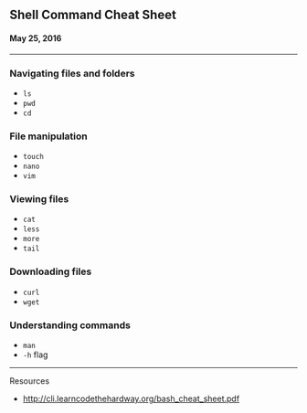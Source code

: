 ## Shell Command Cheat Sheet
#### May 25, 2016
---

<!-- Note: Use this markdown file to take notes! -->

### Navigating files and folders
- `ls`
- `pwd`
- `cd`

### File manipulation
- `touch`
- `nano`
- `vim`

### Viewing files
- `cat`
- `less`
- `more`
- `tail`

### Downloading files
- `curl`
- `wget`

### Understanding commands
- `man`
- `-h` flag

---
Resources

- http://cli.learncodethehardway.org/bash_cheat_sheet.pdf
